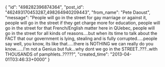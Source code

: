  {
   "id": "498282396874364",
   "post_id": "462493170453287_498264940209443",
   "from_name": "Pete Daoust",
   "message": "People will go in the street for gay marriage or against it, people will go in the street if they get charge more for education, people will go in the street for that French/English matter here in QUebec, people will go in the street for all kinds of reasons....but when its time to talk about the FACT that our government is lying, stealing and is fully corrupted.....people say well, you know, its like that.....there is NOTHING we can really do you know......I'm not a Genius but fuk...why dont we go in the STREET..???..with THOUSANDS of pamphlets..?????",
   "created_time": "2013-04-01T03:46:33+0000"
 }
